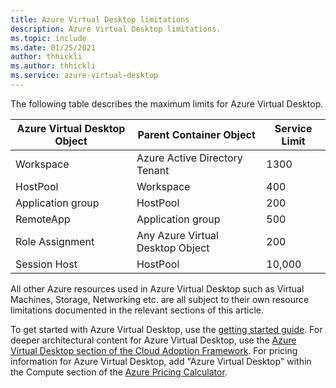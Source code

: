 ```yaml
---
title: Azure Virtual Desktop limitations
description: Azure Virtual Desktop limitations.
ms.topic: include
ms.date: 01/25/2021
author: thhickli
ms.author: thhickli
ms.service: azure-virtual-desktop
---
```


<!-- Used in /azure/azure-resource-manager/management/azure-subscription-service-limits.md -->

The following table describes the maximum limits for Azure Virtual Desktop.

| **Azure Virtual Desktop Object**                    | **Parent Container Object**                     | **Service Limit**   |
|-----------------------------------------------------|-------------------------------------------------|--------------------------------------------------|
| Workspace                                           | Azure Active Directory Tenant                   | 1300 |
| HostPool                                            | Workspace                                       | 400 |
| Application group                                   | HostPool                                        | 200 |
| RemoteApp                                           | Application group                               | 500 |
| Role Assignment                                     | Any Azure Virtual Desktop Object                | 200 |
| Session Host                                        | HostPool                                        | 10,000 |

All other Azure resources used in Azure Virtual Desktop such as Virtual Machines, Storage, Networking etc. are all subject to their own resource limitations documented in the relevant sections of this article.

To get started with Azure Virtual Desktop, use the [getting started guide](../articles/virtual-desktop/overview.md).
For deeper architectural content for Azure Virtual Desktop, use the [Azure Virtual Desktop section of the Cloud Adoption Framework](/azure/cloud-adoption-framework/docs/scenarios/wvd/).
For pricing information for Azure Virtual Desktop, add "Azure Virtual Desktop" within the Compute section of the [Azure Pricing Calculator](https://azure.microsoft.com/pricing/calculator).
